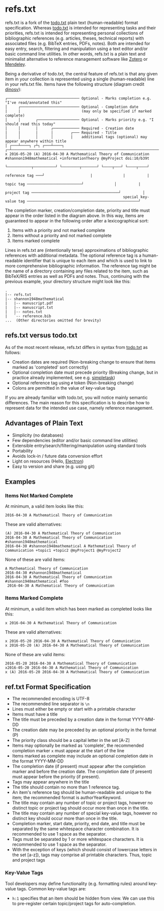 # refs.txt
refs.txt is a fork of the [todo.txt](https://github.com/todotxt/todo.txt) plain text (human-readable) format specification. Whereas [todo.txt](https://github.com/todotxt/todo.txt) is intended for representing tasks and their priorities, refs.txt is intended for representing personal collections of bibliographic references (e.g. articles, theses, technical reports) with associated files (e.g. BibTeX entries, PDFs, notes). Both are intended for easy entry, search, filtering and manipulation using a text editor and/or basic command line utilities. In other words, refs.txt is a plain text and minimalist alternative to reference management software like [Zotero](https://www.zotero.org/) or [Mendeley](https://www.mendeley.com/).

Being a derivative of todo.txt, the central feature of refs.txt is that any given item in your collection is represented using a single (human-readable) line in your refs.txt file. Items have the following structure (diagram credit [dinosv](https://github.com/todotxt/todo.txt/pull/68)):
```
┌───────────────────────────────── Optional - Marks completion e.g. "I've read/annotated this"
│     ┌─────────────────────────── Optional - Completion date
|     |                            (may only be specified if marked complete)
│     │       ┌─────────────────── Optional - Marks priority e.g. "I should read this today"
│     │       │      ┌──────────── Required - Creation date
|     |       |      |        ┌─── Required - Title
│     │       │      │        |    additional tags (optional) may appear anywhere within title
│ ┌───┴────┐ ┌┴┐ ┌───┴────┐ ┌─┴─────────────────────────────────────────────────────────────────────────────────────────────────────┐
x 2016-05-20 (A) 2016-04-30 A Mathematical Theory of Communication #shannon1948mathematical +informationTheory @myProject doi:10/b39t
                                                                   └───────────┬──────────┘ └────────┬───────┘ └────┬───┘ └────┬────┘
                                                              reference tag ───┘                     |              |          |
                                                                  topic tag ─────────────────────────┘              │          |
                                                                project tag ────────────────────────────────────────┘          │
                                                      special key-value tag ───────────────────────────────────────────────────┘
```
The completion marker, creation/completion date, priority and title must appear in the order listed in the diagram above. In this way, items are guaranteed to appear in the following order after a lexicographical sort:
1. Items with a priority and not marked complete
2. Items without a priority and not marked complete
3. Items marked complete

Lines in refs.txt are (intentionally terse) approximations of bibliographic references with additional metadata. The optional reference tag is a human-readable identifier that is unique to each item and which is used to link to more comprehensive bibliographic information. The reference tag might be the name of a directory containing any files related to the item, such as BibTeX/RIS entries as well as PDFs and notes. Thus, continuing with the previous example, your directory structure might look like this:
```
.
|-- refs.txt
|-- shannon1948mathematical   
|   |-- manuscript.pdf
|   |-- manuscript.txt
|   |-- notes.txt
|   `-- reference.bib
...  (Other directories omitted for brevity)
```
## refs.txt versus todo.txt
As of the most recent release, refs.txt differs in syntax from [todo.txt](https://github.com/todotxt/todo.txt) as follows:
* Creation dates are required (Non-breaking change to ensure that items marked as 'completed' sort correctly)
* Optional completion date must precede priority (Breaking change, but in practice already implemented, see e.g. [simpletask](https://github.com/mpcjanssen/simpletask-android))
* Optional reference tag using `#` token (Non-breaking change)
* Colons are permitted in the value of key-value tags

If you are already familiar with todo.txt, you will notice mainly semantic differences. The main reason for this specification is to describe how to represent data for the intended use case, namely reference management.

## Advantages of Plain Text
* Simplicity (no databases)
* Few dependencies (editor and/or basic command line utilities)
* Extensible entry/search/filtering/manipulation using standard tools
* Portability
* Avoids lock-in / future data conversion effort
* Light on resources (Hello, [Electron](https://www.electronjs.org/docs/latest))
* Easy to version and share (e.g. using git)

## Examples
### Items Not Marked Complete
At minimum, a valid item looks like this:
```
2016-04-30 A Mathematical Theory of Communication
```
These are valid alternatives:
```
(A) 2016-04-30 A Mathematical Theory of Communication
2016-04-30 A Mathematical Theory of Communication #shannon1948mathematical 
2016-04-30 #shannon1948mathematical A Mathematical Theory of Communication +topic1 +topic2 @myProject1 @myProject2
```
None of these are valid items:
```
A Mathematical Theory of Communication
2016-04-30 #shannon1948mathematical
2016-04-30 A Mathematical Theory of Communication #shannon1948mathematical #foo
 2016-04-30 A Mathematical Theory of Communication
```
### Items Marked Complete
At minimum, a valid item which has been marked as completed looks like this:
```
x 2016-04-30 A Mathematical Theory of Communication
```
These are valid alternatives:
```
x 2016-05-20 2016-04-30 A Mathematical Theory of Communication
x 2016-05-20 (A) 2016-04-30 A Mathematical Theory of Communication
```
None of these are valid items:
```
2016-05-20 2016-04-30 A Mathematical Theory of Communication
x2016-05-20 2016-04-30 A Mathematical Theory of Communication
x (A) 2016-05-20 2016-04-30 A Mathematical Theory of Communication
```

## ref.txt Format Specification
* The recommended encoding is UTF-8
* The recommended line separator is `\n`
* Lines must either be empty or start with a printable character
* Items must have a title
* The title must be preceded by a creation date in the format YYYY-MM-DD
* The creation date may be preceded by an optional priority in the format (P)
* The priority class should be a capital letter in the set [A-Z]
* Items may optionally be marked as 'complete', the recommended completion marker `x` must appear at the start of the line
* Items marked as complete may include an optional completion date in the format YYYY-MM-DD
* The completion date (if present) must appear after the completion marker and before the creation date. The completion date (if present) must appear before the priority (if present).
* Tags may appear anywhere in the title
* The title should contain no more than 1 reference tag.
* An item's reference tag should be human-readable and unique to the item; the recommended format is authorYearKeyword. 
* The title may contain any number of topic or project tags, however no distinct topic or project tag should occur more than once in the title.
* The title may contain any number of special key-value tags, however no distinct key should occur more than once in the title.
* Completion marker, start date, priority, end date, and title must be separated by the same whitespace character combination. It is recommended to use 1 space as the separator.
* Tags must be separated by 1 or more whitespace characters. It is recommended to use 1 space as the separator.
* With the exception of keys (which should consist of lowercase letters in the set [a-z]), tags may comprise all printable characters. Thus, topic and project tags 
    
### Key-Value Tags
Tool developers may define functionality (e.g. formatting rules) around key-value tags. Common key-value tags are:
* `h:1` specifies that an item should be hidden from view. We can use this to pre-register certain topic/project tags for auto-completion.
